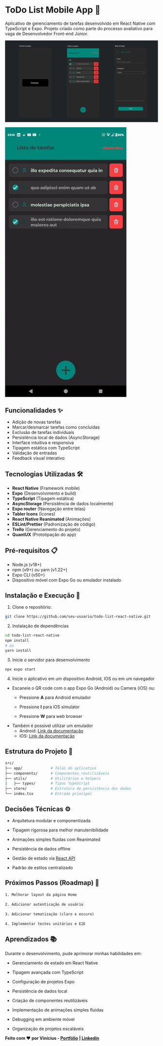 # ToDo List Mobile App 📱

Aplicativo de gerenciamento de tarefas desenvolvido em React Native com TypeScript e Expo. Projeto criado como parte do processo avaliativo para vaga de Desenvolvedor Front-end Júnior.

![prototipo](assets/images/Prototipo.png)

![apresentacao](assets/images//apresentacao.gif)

## Funcionalidades ✨

- Adição de novas tarefas
- Marcar/desmarcar tarefas como concluídas
- Exclusão de tarefas individuais
- Persistência local de dados (AsyncStorage)
- Interface intuitiva e responsiva
- Tipagem estática com TypeScript
- Validação de entradas
- Feedback visual interativo

## Tecnologias Utilizadas 🛠️

- **React Native** (Framework mobile)
- **Expo** (Desenvolvimento e build)
- **TypeScript** (Tipagem estática)
- **AsyncStorage** (Persistência de dados localmente)
- **Expo router** (Navegação entre telas)
- **Tabler Icons** (Ícones)
- **React Native Reanimated** (Animações)
- **ESLint/Prettier** (Padronização de código)
- **Trello** (Gerenciamento do projeto)
- **QuantUX** (Prototipação do app)

## Pré-requisitos 📋

- Node.js (v18+)
- npm (v9+) ou yarn (v1.22+)
- Expo CLI (v50+)
- Dispositivo móvel com Expo Go ou emulador instalado

## Instalação e Execução 🚀

1. Clone o repositório:
```bash
git clone https://github.com/seu-usuario/todo-list-react-native.git
```
2. Instalação de dependências
```bash
cd todo-list-react-native
npm install
# ou
yarn install
```
3. Inicie o servidor para desenvolvimento
```bash
npx expo start
```
4. Inicie o aplicativo em um dispositivo Android, IOS ou em um navegador
- Escaneie o QR code com o app Expo Go (Android) ou Camera (iOS) ou: 
    - Pressione **A** para Android emulador

    - Pressione **I** para iOS simulator

    - Pressione **W** para web browser
- Também é possível utilizar um emulador
    - Android: [Link da documentação](https://docs.expo.dev/workflow/android-studio-emulator/)
     - IOS: [Link da documentação](https://docs.expo.dev/workflow/ios-simulator/)


## Estrutura do Projeto 📂

```bash
src/
├── app/             # Telas do aplicativo
├── components/      # Componentes reutilizáveis
├── utils/           # Utilitários e helpers
|   ├── types/       # Tipos TypeScript
├── store/           # Estrutura de persistência dos dados
└── index.tsx        # Entrada principal
```

## Decisões Técnicas ⚙️

- Arquitetura modular e componentizada

- Tipagem rigorosa para melhor manutenibilidade

- Animações simples fluidas com Reanimated

- Persistência de dados offline

- Gestão de estado via [React API](https://react.dev/learn/managing-state)

- Padrão de estilos centralizado

## Próximos Passos (Roadmap) 🔮

    1. Melhorar layout da página Home

    2. Adicionar autenticação de usuário

    3. Adicionar tematização (claro e escuro)

    4. Implementar testes unitários e E2E

## Aprendizados 📚

Durante o desenvolvimento, pude aprimorar minhas habilidades em:

- Gerenciamento de estado em React Native

- Tipagem avançada com TypeScript

- Configuração de projetos Expo

- Persistência de dados local

- Criação de componentes reutilizáveis

- Implementação de animações simples fluidas

- Debugging em ambiente móvel

- Organização de projetos escaláveis

**Feito com ❤️ por Vinícius - [Portfólio](https://devnicius.com.br/) | [Linkedin](https://www.linkedin.com/in/devnicius/)**
